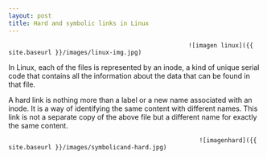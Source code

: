 ```yaml
---
layout: post
title: Hard and symbolic links in Linux
---
```

                                                      ![imagen linux]({{ site.baseurl }}/images/linux-img.jpg)
                                                      
In Linux, each of the files is represented by an inode, a kind of unique serial code that contains all the information about the data that can be found in that file.

A hard link is nothing more than a label or a new name associated with an inode. It is a way of identifying the same content with different names. This link is not a separate copy of the above file but a different name for exactly the same content.

                                                         ![imagenhard]({{ site.baseurl }}/images/symbolicand-hard.jpg)
                                                         


